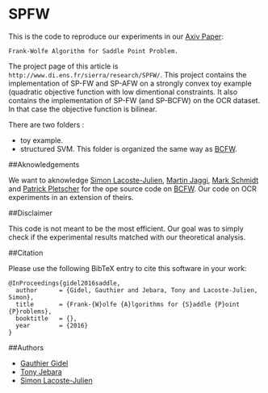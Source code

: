 # SPFW

This is the code to reproduce our experiments in our [Axiv Paper](http://arxiv.org/):
```
Frank-Wolfe Algorithm for Saddle Point Problem.
```
The project page of this article is ```http://www.di.ens.fr/sierra/research/SPFW/```. 
This project contains the implementation of SP-FW and SP-AFW on a strongly convex toy example (quadratic objective function with low dimentional constraints.
It also contains the implementation of SP-FW (and SP-BCFW) on the OCR dataset. In that case the objective function is bilinear.

There are two folders :
 - toy example. 
 - structured SVM. This folder is organized the same way as [BCFW](https://github.com/ppletscher/BCFWstruct).

##Aknowledgements

We want to aknowledge [Simon Lacoste-Julien](http://www.di.ens.fr/~slacoste/), [Martin Jaggi](http://www.cmap.polytechnique.fr/~jaggi/), [Mark Schmidt](http://www.di.ens.fr/~mschmidt/) and [Patrick Pletscher](http://pletscher.org) for the ope source code on [BCFW](https://github.com/ppletscher/BCFWstruct). Our code on OCR experiments in an extension of theirs.

##Disclaimer

This code is not meant to be the most efficient. Our goal was to simply check if the experimental results matched with our theoretical analysis.

##Citation

Please use the following BibTeX entry to cite this software in your work:
```
@InProceedings{gidel2016saddle,
  author      = {Gidel, Gauthier and Jebara, Tony and Lacoste-Julien, Simon},
  title       = {Frank-{W}olfe {A}lgorithms for {S}addle {P}oint {P}roblems},
  booktitle   = {},
  year        = {2016} 
}
```
##Authors

* [Gauthier Gidel](http://www.di.ens.fr/~gidel/)
* [Tony Jebara](http://www.cs.columbia.edu/~jebara/)
* [Simon Lacoste-Julien](http://www.di.ens.fr/~slacoste/)
